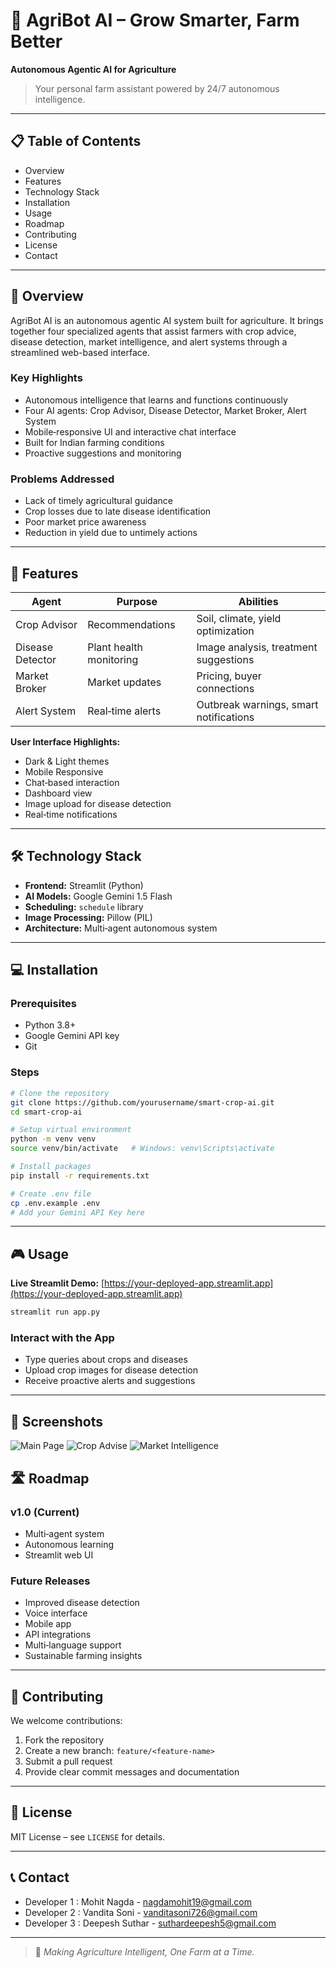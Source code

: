 # 🌾 AgriBot AI – Grow Smarter, Farm Better

**Autonomous Agentic AI for Agriculture**

> Your personal farm assistant powered by 24/7 autonomous intelligence.

---

## 📋 Table of Contents

* Overview
* Features
* Technology Stack
* Installation
* Usage
* Roadmap
* Contributing
* License
* Contact

---

## 🌟 Overview

AgriBot AI is an autonomous agentic AI system built for agriculture. It brings together four specialized agents that assist farmers with crop advice, disease detection, market intelligence, and alert systems through a streamlined web-based interface.

### Key Highlights

* Autonomous intelligence that learns and functions continuously
* Four AI agents: Crop Advisor, Disease Detector, Market Broker, Alert System
* Mobile‑responsive UI and interactive chat interface
* Built for Indian farming conditions
* Proactive suggestions and monitoring

### Problems Addressed

* Lack of timely agricultural guidance
* Crop losses due to late disease identification
* Poor market price awareness
* Reduction in yield due to untimely actions

---

## 🎯 Features

| Agent            | Purpose                 | Abilities                              |
| ---------------- | ----------------------- | -------------------------------------- |
| Crop Advisor     | Recommendations         | Soil, climate, yield optimization      |
| Disease Detector | Plant health monitoring | Image analysis, treatment suggestions  |
| Market Broker    | Market updates          | Pricing, buyer connections             |
| Alert System     | Real‑time alerts        | Outbreak warnings, smart notifications |

**User Interface Highlights:**

* Dark & Light themes
* Mobile Responsive
* Chat‑based interaction
* Dashboard view
* Image upload for disease detection
* Real‑time notifications

---

## 🛠 Technology Stack

* **Frontend:** Streamlit (Python)
* **AI Models:** Google Gemini 1.5 Flash
* **Scheduling:** `schedule` library
* **Image Processing:** Pillow (PIL)
* **Architecture:** Multi‑agent autonomous system

---

## 💻 Installation

### Prerequisites

* Python 3.8+
* Google Gemini API key
* Git

### Steps

```bash
# Clone the repository
git clone https://github.com/yourusername/smart-crop-ai.git
cd smart-crop-ai

# Setup virtual environment
python -m venv venv
source venv/bin/activate   # Windows: venv\Scripts\activate

# Install packages
pip install -r requirements.txt

# Create .env file
cp .env.example .env
# Add your Gemini API Key here
```

---

## 🎮 Usage

**Live Streamlit Demo:** [https://your-deployed-app.streamlit.app](https://your-deployed-app.streamlit.app)

```bash
streamlit run app.py
```

### Interact with the App

* Type queries about crops and diseases
* Upload crop images for disease detection
* Receive proactive alerts and suggestions

---

## 📸 Screenshots

![Main Page](<Screenshots/Screenshot 2025-08-05 103047.png>)
![Crop Advise](<Screenshots/Screenshot 2025-08-05 205826.png>)
![Market Intelligence](<Screenshots/Screenshot 2025-08-05 210034.png>)




## 🛣 Roadmap

### v1.0 (Current)

* Multi‑agent system
* Autonomous learning
* Streamlit web UI

### Future Releases

* Improved disease detection
* Voice interface
* Mobile app
* API integrations
* Multi‑language support
* Sustainable farming insights

---

## 🤝 Contributing

We welcome contributions:

1. Fork the repository
2. Create a new branch: `feature/<feature-name>`
3. Submit a pull request
4. Provide clear commit messages and documentation

---

## 📄 License

MIT License – see `LICENSE` for details.

---

## 📞 Contact

* Developer 1 : Mohit Nagda - [nagdamohit19@gmail.com](mailto:nagdamohit19@gmail.com)
* Developer 2 : Vandita Soni - [vanditasoni726@gmail.com](mailto:vanditasoni726@gmail.com)
* Developer 3 : Deepesh Suthar - [suthardeepesh5@gmail.com](mailto:suthardeepesh5@gmail.com)

---

> 🌾 *Making Agriculture Intelligent, One Farm at a Time.*
